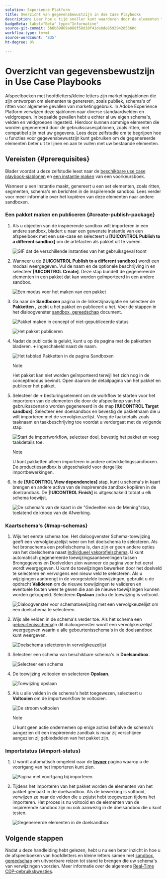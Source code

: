 ```yaml
---
solution: Experience Platform
title: Overzicht van gegevensbewustzijn in Use Case Playbooks
description: Leer hoe u tijd sneller kunt waarderen door de elementen te kopiëren die in de uiteindelijke inspirerende sandbox zijn gegenereerd naar andere sandboxen.
badgeBeta: label="Beta" type="Informative"
source-git-commit: 5b6b69d69a088f58d10f41debde859294285360d
workflow-type: tm+mt
source-wordcount: '835'
ht-degree: 0%

---
```



# Overzicht van gegevensbewustzijn in Use Case Playbooks

Afspeelboeken met hoofdletters/kleine letters zijn marketingsjablonen die zijn ontworpen om elementen te genereren, zoals publiek, schema&#39;s of ritten voor algemene gevallen van marketinggebruik. In Adobe Experience Platform verwijzen deze sjablonen naar diverse standaardvelden en veldgroepen. In bepaalde gevallen hebt u echter al uw eigen schema&#39;s, velden en veldgroepen ingesteld. Hierdoor kunnen sommige elementen die worden gegenereerd door de gebruikscasesjablonen, zoals ritten, niet compatibel zijn met uw gegevens. Lees deze zelfstudie om te begrijpen hoe u functies voor gegevensbewustzijn kunt gebruiken om de gegenereerde elementen beter uit te lijnen en aan te vullen met uw bestaande elementen.

## Vereisten {#prerequisites}

Blader voordat u deze zelfstudie leest naar de [beschikbare use case playbook-sjablonen](/help/use-case-playbooks/playbooks/discover.md#search-and-filter) en [een instantie maken](/help/use-case-playbooks/playbooks/create-share-reuse.md) van een voorkeursboek.

Wanneer u een instantie maakt, genereert u een set elementen, zoals ritten, segmenten, schema&#39;s en berichten in de inspirerende sandbox. Lees verder voor meer informatie over het kopiëren van deze elementen naar andere sandboxen.

### Een pakket maken en publiceren {#create-publish-package}

1. Als u objecten van de inspirerende sandbox wilt importeren in een andere sandbox, bladert u naar een gewenste instantie van een afspeelboek met een use-case en selecteert u **[!UICONTROL Publish to a different sandbox]** om de artefacten als pakket uit te voeren.

   ![GIF dat de verschillende instanties van het gebruiksgeval toont](/help/use-case-playbooks/assets/playbooks/data-awareness/browse-to-existing-instances-of-playbook.gif)

2. Wanneer u de **[!UICONTROL Publish to a different sandbox]** wordt een modaal weergegeven. Vul de naam en de optionele beschrijving in en selecteer **[!UICONTROL Create]**. Deze stap bundelt de gegenereerde elementen in een pakket dat kan worden geïmporteerd in een andere sandbox.

   ![Een modus voor het maken van een pakket](/help/use-case-playbooks/assets/playbooks/data-awareness/create-package-modal.png)

3. Ga naar de **Sandboxen** pagina in de linkerzijnavigatie en selecteer de **Pakketten** , zoekt u het pakket en publiceert u het. Voer de stappen in het dialoogvenster [sandbox, gereedschap](/help/sandboxes/ui/sandbox-tooling.md#add-an-object-to-an-existing-package-and-publish) document.

   ![Pakket maken in concept of niet-gepubliceerde status](/help/use-case-playbooks/assets/playbooks/data-awareness/draft-mode.png)

   ![Het pakket publiceren](/help/use-case-playbooks/assets/playbooks/data-awareness/publish-draft.png)

4. Nadat de publicatie is gelukt, kunt u op de pagina met de pakketten bladeren. **+** ingeschakeld naast de naam.

   ![Het tabblad Pakketten in de pagina Sandboxen](/help/use-case-playbooks/assets/playbooks/data-awareness/packages.png)

   >[!NOTE]
   >
   > Het pakket kan niet worden geïmporteerd terwijl het zich nog in de conceptmodus bevindt. Open daarom de detailpagina van het pakket en publiceer het pakket.

5. Selecteer de **+** besturingselement om de workflow te starten voor het importeren van de elementen die door de afspeelknop van het gebruiksscenario worden gegenereerd in de map **[!UICONTROL Target sandbox]**. Selecteer een doelsandbox en bevestig de pakketnaam die u wilt importeren met de vervolgkeuzelijst. Voeg de taakdetails zoals taaknaam en taakbeschrijving toe voordat u verdergaat met de volgende stap.

   ![Start de importworkflow, selecteer doel, bevestig het pakket en voeg taakdetails toe.](/help/use-case-playbooks/assets/playbooks/data-awareness/import-package-import-settings.png)

   >[!NOTE]
   >
   > U kunt pakketten alleen importeren in andere ontwikkelingssandboxen. De productiesandbox is uitgeschakeld voor dergelijke importbewerkingen.

6. In de **[!UICONTROL View dependencies]** stap, kunt u schema&#39;s in kaart brengen en andere activa van de inspirerende zandbak kopiëren in de doelzandbak. De **[!UICONTROL Finish]** is uitgeschakeld totdat u elk schema toewijst.

   ![De schema&#39;s van de kaart in de &quot;Gedeelten van de Mening&quot;stap, toelatend de knoop van de Afwerking.](/help/use-case-playbooks/assets/playbooks/data-awareness/import-package-view-dependencies.png)

### Kaartschema&#39;s {#map-schemas}

1. Wijs het eerste schema toe. Het dialoogvenster Schema-toewijzing geeft een vervolgkeuzelijst weer om het doelschema te selecteren. Als het bronschema een profielschema is, dan zijn er geen andere opties van het doelschema naast [individueel vakprofielschema](/help/xdm/classes/individual-profile.md). U kunt automatisch gegenereerde toewijzingsaanbevelingen tussen Brongegevens en Doelvelden zien wanneer de pagina voor het eerst wordt weergegeven. U kunt de toewijzingen bewerken door het doelveld te selecteren en vervolgens een nieuw veld te selecteren. Als u wijzigingen aanbrengt in de voorgestelde toewijzingen, gebruikt u de opdracht **Valideren** om de nieuwe toewijzingen te valideren en eventuele fouten weer te geven die aan de nieuwe toewijzingen kunnen worden gekoppeld. Selecteren **Opslaan** zodra de toewijzing is voltooid.

   ![Dialoogvenster voor schematoewijzing met een vervolgkeuzelijst om een doelschema te selecteren.](/help/use-case-playbooks/assets/playbooks/data-awareness/map-to-existing-fields.png)

2. Wijs alle velden in de schema&#39;s verder toe. Als het schema een [gebeurtenisschema](/help/xdm/classes/experienceevent.md)In dit dialoogvenster wordt een vervolgkeuzelijst weergegeven waarin u alle gebeurtenisschema&#39;s in de doelsandbox kunt weergeven.

   ![Doelschema selecteren in vervolgkeuzelijst](/help/use-case-playbooks/assets/playbooks/data-awareness/map-to-event-schema.png)

3. Selecteer een schema van beschikbare schema&#39;s in **Doelsandbox**.

   ![Selecteer een schema](/help/use-case-playbooks/assets/playbooks/data-awareness/map-to-available-schemas.png)

4. De toewijzing voltooien en selecteren **Opslaan**.

   ![Toewijzing opslaan](/help/use-case-playbooks/assets/playbooks/data-awareness/map-to-existing-modal.png)

5. Als u alle velden in de schema&#39;s hebt toegewezen, selecteert u **Voltooien** om de importworkflow te voltooien.

   ![De stroom voltooien](/help/use-case-playbooks/assets/playbooks/data-awareness/complete-flow.png)

   >[!NOTE]
   >
   > U kunt geen actie ondernemen op enige activa behalve de schema&#39;s aangezien dit een inspirerende zandbak is maar zij verschijnen aangezien zij gebiedsdelen van het pakket zijn.

### Importstatus {#import-status}

1. U wordt automatisch omgeleid naar de [**Invoer**](/help/sandboxes/ui/sandbox-tooling.md#view-import-details) pagina waarop u de voortgang van het importeren kunt zien.

   ![Pagina met voortgang bij importeren](/help/use-case-playbooks/assets/playbooks/data-awareness/import-progress.png)

2. Tijdens het importeren van het pakket worden de elementen van het pakket gemaakt in de doelsandbox. Als de bewerking is voltooid, verwijzen ze naar de velden die u zojuist hebt toegewezen tijdens het importeren. Het proces is nu voltooid en de elementen van de inspirerende sandbox zijn nu ook aanwezig in de doelsandbox die u kunt testen.

   ![Gegenereerde elementen in de doelsandbox](/help/use-case-playbooks/assets/playbooks/data-awareness/packages.png)

## Volgende stappen

Nadat u deze handleiding hebt gelezen, hebt u nu een beter inzicht in hoe u de afspeelboeken van hoofdletters en kleine letters samen met [sandbox, gereedschap](/help/sandboxes/ui/sandbox-tooling.md#monitor-import-jobs-and-view-import-objects-details) om uitvoerbare reizen tot stand te brengen die uw schema&#39;s van verwijzingen voorzien. Meer informatie over de algemene [Real-Time CDP-gebruikskwesties](/help/rtcdp/use-case-guides/intelligent-re-engagement/intelligent-re-engagement.md).